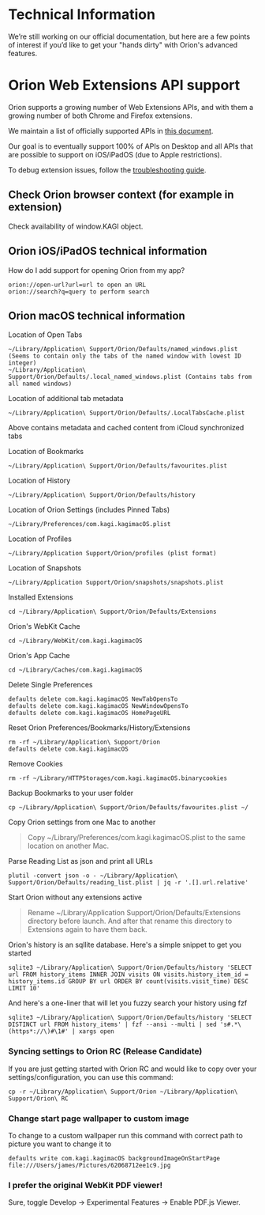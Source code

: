 # Technical Information

We’re still working on our official documentation, but here are a few points of interest if you’d like to get your "hands dirty" with Orion's advanced features.

# Orion Web Extensions API support

Orion supports a growing number of Web Extensions APIs, and with them a growing number of both Chrome and Firefox extensions.

We maintain a list of officially supported APIs in [this document](https://docs.google.com/spreadsheets/d/14IgSRVop4psUTgtLZlvYJYrAArhvL3WvRlUdzdQbIoQ/edit?usp=sharing).

Our goal is to eventually support 100% of APIs on Desktop and all APIs that are possible to support on iOS/iPadOS (due to Apple restrictions).

To debug extension issues, follow the [troubleshooting guide](../support-and-community/troubleshooting/troubleshooting-extension-issues.md).

## Check Orion browser context (for example in extension)

Check availability of window.KAGI object.

## Orion iOS/iPadOS technical information

How do I add support for opening Orion from my app?

```
orion://open-url?url=url to open an URL
orion://search?q=query to perform search
```

## Orion macOS technical information


Location of Open Tabs
```
~/Library/Application\ Support/Orion/Defaults/named_windows.plist (Seems to contain only the tabs of the named window with lowest ID integer)
~/Library/Application\ Support/Orion/Defaults/.local_named_windows.plist (Contains tabs from all named windows)
```

Location of additional tab metadata
```
~/Library/Application\ Support/Orion/Defaults/.LocalTabsCache.plist
```
Above contains metadata and cached content from iCloud synchronized tabs

Location of Bookmarks
```
~/Library/Application\ Support/Orion/Defaults/favourites.plist
```

Location of History
```
~/Library/Application\ Support/Orion/Defaults/history
```

Location of Orion Settings (includes Pinned Tabs)
```
~/Library/Preferences/com.kagi.kagimacOS.plist
```

Location of Profiles
```
~/Library/Application Support/Orion/profiles (plist format)
```

Location of Snapshots
```
~/Library/Application Support/Orion/snapshots/snapshots.plist
```

Installed Extensions
```
cd ~/Library/Application\ Support/Orion/Defaults/Extensions
```

Orion's WebKit Cache
```
cd ~/Library/WebKit/com.kagi.kagimacOS
```

Orion's App Cache
```
cd ~/Library/Caches/com.kagi.kagimacOS
```

Delete Single Preferences
```
defaults delete com.kagi.kagimacOS NewTabOpensTo
defaults delete com.kagi.kagimacOS NewWindowOpensTo
defaults delete com.kagi.kagimacOS HomePageURL
```

Reset Orion Preferences/Bookmarks/History/Extensions
```
rm -rf ~/Library/Application\ Support/Orion
defaults delete com.kagi.kagimacOS
```

Remove Cookies
```
rm -rf ~/Library/HTTPStorages/com.kagi.kagimacOS.binarycookies
```

Backup Bookmarks to your user folder
```
cp ~/Library/Application\ Support/Orion/Defaults/favourites.plist ~/
```

Copy Orion settings from one Mac to another
> Copy ~/Library/Preferences/com.kagi.kagimacOS.plist to the same location on another Mac.


Parse Reading List as json and print all URLs
```
plutil -convert json -o - ~/Library/Application\ Support/Orion/Defaults/reading_list.plist | jq -r '.[].url.relative'
```

Start Orion without any extensions active
> Rename ~/Library/Application Support/Orion/Defaults/Extensions directory before launch. And after that rename this directory to Extensions again to have them back.


Orion's history is an sqllite database. Here's a simple snippet to get you started
```
sqlite3 ~/Library/Application\ Support/Orion/Defaults/history 'SELECT url FROM history_items INNER JOIN visits ON visits.history_item_id = history_items.id GROUP BY url ORDER BY count(visits.visit_time) DESC LIMIT 10'
```

And here's a one-liner that will let you fuzzy search your history using fzf
```
sqlite3 ~/Library/Application\ Support/Orion/Defaults/history 'SELECT DISTINCT url FROM history_items' | fzf --ansi --multi | sed 's#.*\(https*://\)#\1#' | xargs open
```

### Syncing settings to Orion RC (Release Candidate)
If you are just getting started with Orion RC and would like to copy over your settings/configuration, you can use this command:
```
cp -r ~/Library/Application\ Support/Orion ~/Library/Application\ Support/Orion\ RC
```

### Change start page wallpaper to custom image
To change to a custom wallpaper run this command with correct path to picture you want to change it to
```
defaults write com.kagi.kagimacOS backgroundImageOnStartPage file:///Users/james/Pictures/62068712ee1c9.jpg
```

### I prefer the original WebKit PDF viewer!

Sure, toggle Develop -> Experimental Features -> Enable PDF.js Viewer.

